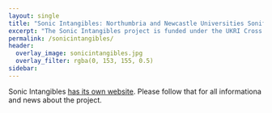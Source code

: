 ```yaml
---
layout: single
title: "Sonic Intangibles: Northumbria and Newcastle Universities Sonification Hub for Innovation in Sound and Meaning"
excerpt: "The Sonic Intangibles project is funded under the UKRI Cross Research Council Responsive Mode Scheme."
permalink: /sonicintangibles/
header: 
  overlay_image: sonicintangibles.jpg
  overlay_filter: rgba(0, 153, 155, 0.5)
sidebar:
---
```

Sonic Intangibles [has its own website](https://sonicintangibles.github.io). Please follow that for all informationa and news about the project.